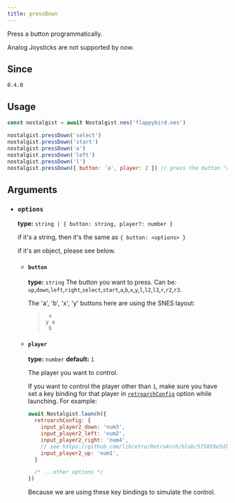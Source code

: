 ```yaml
---
title: pressDown
---
```


Press a button programmatically.

Analog Joysticks are not supported by now.

## Since
`0.4.0`

## Usage
```js
const nostalgist = await Nostalgist.nes('flappybird.nes')

nostalgist.pressDown('select')
nostalgist.pressDown('start')
nostalgist.pressDown('a')
nostalgist.pressDown('left')
nostalgist.pressDown('l')
nostalgist.pressDown({ button: 'a', player: 2 }) // press the button "a" on player 2's controller
```

## Arguments
+ ### `options`

  **type:** `string | { button: string, player?: number }`

  if it's a string, then it's the same as `{ button: <options> }`

  if it's an object, please see below.

  + #### `button`
    **type:** `string`
    The button you want to press. Can be: `up`,`down`,`left`,`right`,`select`,`start`,`a`,`b`,`x`,`y`,`l`,`l2`,`l3`,`r`,`r2`,`r3`.

    The 'a', 'b', 'x', 'y' buttons here are using the SNES layout:
    > <pre><code> x<br>y a<br> b</code></pre>

  + #### `player`
    **type:** `number` **default:** `1`

    The player you want to control.

    If you want to control the player other than `1`, make sure you have set a key binding for that player in [`retroarchConfig`](/apis/launch#retroarchconfig) option while launching.
    For example:
    ```js
    await Nostalgist.launch({
      retroarchConfig: {
        input_player2_down: 'num3',
        input_player2_left: 'num2',
        input_player2_right: 'num4',
        // see https://github.com/libretro/RetroArch/blob/575859e5d76d921cb490f55afcd0bbca90d4a742/retroarch.cfg#L468-L483
        input_player2_up: 'num1',
      }

      /* ...other options */
    })
    ```
    Because we are using these key bindings to simulate the control.
